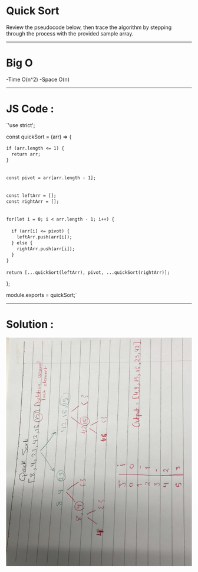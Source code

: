 # Quick Sort

Review the pseudocode below, then trace the algorithm by stepping through the process with the provided sample array.

-----------------------------------------------------------

# Big O 
-Time O(n^2)
-Space O(n)

-----------------------------------------------------------

# JS Code :

`'use strict';


const quickSort = (arr) => {

    if (arr.length <= 1) {
      return arr;
    }
  

    const pivot = arr[arr.length - 1];
  
  
    const leftArr = [];
    const rightArr = [];
  
  
    for(let i = 0; i < arr.length - 1; i++) {
    
      if (arr[i] <= pivot) {
        leftArr.push(arr[i]);
      } else {
        rightArr.push(arr[i]);
      }
    }
  
    return [...quickSort(leftArr), pivot, ...quickSort(rightArr)];
  };
  
  module.exports = quickSort;`

---------------------------------------------------------------------
# Solution :

![GitHub Logo](./assests/quick.jpg)